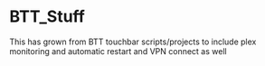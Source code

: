 # BTT_Stuff

This has grown from BTT touchbar scripts/projects to include plex monitoring and automatic restart and VPN connect as well